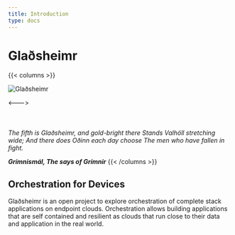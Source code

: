 ```yaml
---
title: Introduction
type: docs
---
```


# Glaðsheimr

{{< columns >}}

![Glaðsheimr](/img/icon.png)

<--->
\
\
\
\
_The fifth is Glaðsheimr,
    and gold-bright there
 Stands Valhöll stretching wide;
  And there does Oðinn
   each day choose
The men who have fallen in fight._

_**Grímnismál, The says of Grímnir**_
{{< /columns >}}


## Orchestration for Devices

Glaðsheimr is an open project to explore orchestration of complete stack applications on endpoint clouds. 
Orchestration allows building applications that are self contained and resilient as clouds that run close to their data
and application in the real world. 





